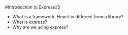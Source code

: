 #Introduction to ExpressJS

* What is a framework. How it is different from a library?
* What is express?
* Why are we using express?